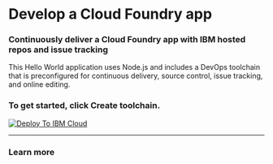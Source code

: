 # Develop a Cloud Foundry app

### Continuously deliver a Cloud Foundry app with IBM hosted repos and issue tracking

This Hello World application uses Node.js and includes a DevOps toolchain that is preconfigured for continuous delivery, source control, issue tracking, and online editing.

### To get started, click **Create toolchain**.

[![Deploy To IBM Cloud](https://cloud.ibm.com/devops/graphics/custom_toolchain.png)](https://cloud.ibm.com/devops/setup/deploy/?repository=https%3A//github.com/Dileep1314/ibmcloud-tool-chain)

---
### Learn more
